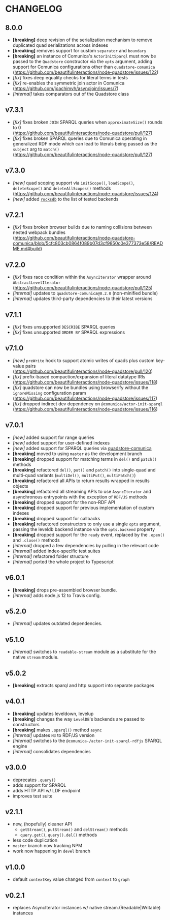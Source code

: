 
# CHANGELOG

## 8.0.0

- **[breaking]** deep revision of the serialization mechanism to remove 
  duplicated quad serializations across indexes
- **[breaking]** removes support for custom `separator` and `boundary`
- **[breaking]** an instance of Comunica's `ActorInitSparql` must now be passed
  to the `Quadstore` constructor via the `opts` argument, adding support for 
  Comunica configurations other than `quadstore-comunica`  
  (https://github.com/beautifulinteractions/node-quadstore/issues/122)
- *[fix]* fixes deep equality checks for literal terms in tests
- *[fix]* re-enables the symmetric join actor in Comunica  
  (https://github.com/joachimvh/asyncjoin/issues/7)
- *[internal]* takes comparators out of the Quadstore class

## v7.3.1

- *[fix]* fixes broken `JOIN` SPARQL queries when `approximateSize()` rounds to 0  
  (https://github.com/beautifulinteractions/node-quadstore/pull/127)
- *[fix]* fixes broken SPARQL queries due to Comunica operating in generalized
  RDF mode which can lead to literals being passed as the `subject` arg to
  `match()`  
  (https://github.com/beautifulinteractions/node-quadstore/pull/127)

## v7.3.0

- *[new]* quad scoping support via `initScope()`, `loadScope()`,
  `deleteScope()` and `deleteAllScopes()` methods   
  (https://github.com/beautifulinteractions/node-quadstore/issues/124)
- *[new]* added [`rocksdb`](https://github.com/level/rocksdb) to the list of
  tested backends

## v7.2.1

- *[fix]* fixes broken browser builds due to naming collisions between nested
  webpack bundles  
  (https://github.com/beautifulinteractions/node-quadstore-comunica/blob/5cfc803cb0864f089b07d3cf9850c0e377373e58/README.md#build)

## v7.2.0

- *[fix]* fixes race condition within the `AsyncIterator` wrapper around `AbstractLevelIterator`  
  (https://github.com/beautifulinteractions/node-quadstore/pull/125)
- *[internal]* updates to `quadstore-comunica@0.2.0` (non-minified bundle)
- *[internal]* updates third-party dependencies to their latest versions

## v7.1.1

- *[fix]* fixes unsupported `DESCRIBE` SPARQL queries
- *[fix]* fixes unsupported `ORDER BY` SPARQL expressions

## v7.1.0

- *[new]* `preWrite` hook to support atomic writes of quads plus custom
  key-value pairs  
  (https://github.com/beautifulinteractions/node-quadstore/pull/120)
- *[fix]* prefix-based compaction/expansion of literal datatype IRIs  
  (https://github.com/beautifulinteractions/node-quadstore/issues/118)
- *[fix]* quadstore can now be bundles using browserify without the
  `ignoreMissing` configuration param  
  (https://github.com/beautifulinteractions/node-quadstore/issues/117)
- *[fix]* dropped indirect dev dependency on `@comunica/actor-init-sparql`  
  (https://github.com/beautifulinteractions/node-quadstore/issues/116)

## v7.0.1

- *[new]* added support for range queries
- *[new]* added support for user-defined indexes
- *[new]* added support for SPARQL queries via
  [quadstore-comunica](https://github.com/beautifulinteractions/node-quadstore-comunica)
- **[breaking]** moved to using `master` as the development branch
- **[breaking]** dropped support for matching terms in `del()` and `patch()`
  methods
- **[breaking]** refactored `del()`, `put()` and `patch()` into single-quad and
  multi-quad variants (`multiDel()`, `multiPut()`, `multiPatch()`)
- **[breaking]** refactored all APIs to return results wrapped in results objects
- **[breaking]** refactored all streaming APIs to use `AsyncIterator` and
  asynchronous entrypoints with the exception of `RDF/JS` methods
- **[breaking]** dropped support for the non-RDF API
- **[breaking]** dropped support for previous implementation of custom indexes
- **[breaking]** dropped support for callbacks
- **[breaking]** refactored constructors to only use a single `opts` argument,
  passing the leveldb backend instance via the `opts.backend` property
- **[breaking]** dropped support for the `ready` event, replaced by the
  `.open()` and `.close()` methods
- *[internal]* dropped a few dependencies by pulling in the relevant code
- *[internal]* added index-specific test suites
- *[internal]* refactored folder structure
- *[internal]* ported the whole project to Typescript

## v6.0.1

- **[breaking]** drops pre-assembled browser bundle.
- *[internal]* adds node.js 12 to Travis config.

## v5.2.0

- *[internal]* updates outdated dependencies.

## v5.1.0

- *[internal]* switches to `readable-stream` module as a substitute for the
  native `stream` module.

## v5.0.2

- **[breaking]** extracts sparql and http support into separate packages

## v4.0.1

- **[breaking]** updates leveldown, levelup
- **[breaking]** changes the way `LevelDB`'s backends are passed to constructors
- **[breaking]** makes `.sparql()` method `async`
- *[internal]* updates `N3` to RDF/JS version
- *[internal]* switches to the `@comunica-/actor-init-sparql-rdfjs` SPARQL engine
- *[internal]* consolidates dependencies

## v3.0.0

- deprecates `.query()`
- adds support for SPARQL
- adds HTTP API w/ LDF endpoint
- improves test suite

## v2.1.1

- new, (hopefully) cleaner API
  - `getStream()`, `putStream()` and `delStream()` methods
  - `query.get()`, `query().del()` methods
- less code duplication
- `master` branch now tracking NPM
- work now happening in `devel` branch

## v1.0.0

- default `contextKey` value changed from `context` to `graph`

## v0.2.1

- replaces AsyncIterator instances w/ native stream.(Readable|Writable) instances
